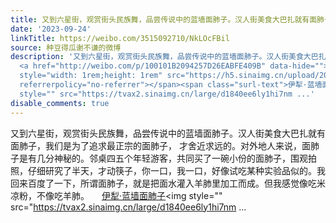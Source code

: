 ```yaml
---
title: 又到六星街，观赏街头民族舞，品尝传说中的蓝墙面肺子。汉人街美食大巴扎就有面肺子，我们是为了追求最正宗的面肺子， 才舍近求远的。对外地人来说，面肺子是有...
date: '2023-09-24'
linkTitle: https://weibo.com/3515092710/NkLOcFBil
source: 种豆得瓜谢不谦的微博
description: '又到六星街，观赏街头民族舞，品尝传说中的蓝墙面肺子。汉人街美食大巴扎就有面肺子，我们是为了追求最正宗的面肺子， 才舍近求远的。对外地人来说，面肺子是有几分神秘的。邻桌四五个年轻游客，共同买了一碗小份的面肺子，围观拍照，仔细研究了半天，才动筷子，你一口，我一口，好像试吃某种实验品似的。我回来百度了一下，所谓面肺子，就是把面水灌入羊肺里加工而成。但我感觉像吃米凉粉，不像吃羊肺。
  <a href="http://weibo.com/p/100101B2094257D26EABFE409B" data-hide=""><span class="url-icon"><img
  style="width: 1rem;height: 1rem" src="https://h5.sinaimg.cn/upload/2015/09/25/3/timeline_card_small_location_default.png"
  referrerpolicy="no-referrer"></span><span class="surl-text">伊犁·蓝墙面肺子</span></a><img
  style="" src="https://tvax2.sinaimg.cn/large/d1840ee6ly1hi7nm ...'
disable_comments: true
---
```

又到六星街，观赏街头民族舞，品尝传说中的蓝墙面肺子。汉人街美食大巴扎就有面肺子，我们是为了追求最正宗的面肺子， 才舍近求远的。对外地人来说，面肺子是有几分神秘的。邻桌四五个年轻游客，共同买了一碗小份的面肺子，围观拍照，仔细研究了半天，才动筷子，你一口，我一口，好像试吃某种实验品似的。我回来百度了一下，所谓面肺子，就是把面水灌入羊肺里加工而成。但我感觉像吃米凉粉，不像吃羊肺。 <a href="http://weibo.com/p/100101B2094257D26EABFE409B" data-hide=""><span class="url-icon"><img style="width: 1rem;height: 1rem" src="https://h5.sinaimg.cn/upload/2015/09/25/3/timeline_card_small_location_default.png" referrerpolicy="no-referrer"></span><span class="surl-text">伊犁·蓝墙面肺子</span></a><img style="" src="https://tvax2.sinaimg.cn/large/d1840ee6ly1hi7nm ...